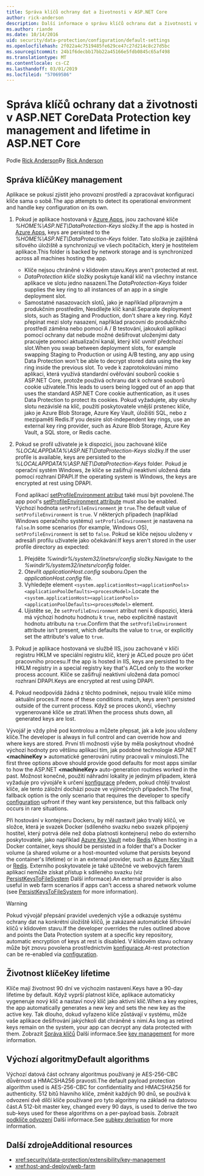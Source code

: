 ```yaml
---
title: Správa klíčů ochrany dat a životnosti v ASP.NET Core
author: rick-anderson
description: Další informace o správu klíčů ochranu dat a životnosti v ASP.NET Core.
ms.author: riande
ms.date: 10/14/2016
uid: security/data-protection/configuration/default-settings
ms.openlocfilehash: 2f022a4c7519485fe629ce47c27d214c8c27d5bc
ms.sourcegitcommit: 24b1f6decbb17bb22a45166e5fdb0845c65af498
ms.translationtype: MT
ms.contentlocale: cs-CZ
ms.lasthandoff: 03/01/2019
ms.locfileid: "57069586"
---
```

# <a name="data-protection-key-management-and-lifetime-in-aspnet-core"></a><span data-ttu-id="2387a-103">Správa klíčů ochrany dat a životnosti v ASP.NET Core</span><span class="sxs-lookup"><span data-stu-id="2387a-103">Data Protection key management and lifetime in ASP.NET Core</span></span>

<span data-ttu-id="2387a-104">Podle [Rick Anderson](https://twitter.com/RickAndMSFT)</span><span class="sxs-lookup"><span data-stu-id="2387a-104">By [Rick Anderson](https://twitter.com/RickAndMSFT)</span></span>

## <a name="key-management"></a><span data-ttu-id="2387a-105">Správa klíčů</span><span class="sxs-lookup"><span data-stu-id="2387a-105">Key management</span></span>

<span data-ttu-id="2387a-106">Aplikace se pokusí zjistit jeho provozní prostředí a zpracovávat konfiguraci klíče sama o sobě.</span><span class="sxs-lookup"><span data-stu-id="2387a-106">The app attempts to detect its operational environment and handle key configuration on its own.</span></span>

1. <span data-ttu-id="2387a-107">Pokud je aplikace hostovaná v [Azure Apps](https://azure.microsoft.com/services/app-service/), jsou zachované klíče *%HOME%\ASP.NET\DataProtection-Keys* složky.</span><span class="sxs-lookup"><span data-stu-id="2387a-107">If the app is hosted in [Azure Apps](https://azure.microsoft.com/services/app-service/), keys are persisted to the *%HOME%\ASP.NET\DataProtection-Keys* folder.</span></span> <span data-ttu-id="2387a-108">Tato složka je zajištěná síťového úložiště a synchronizují ve všech počítačích, který je hostitelem aplikace.</span><span class="sxs-lookup"><span data-stu-id="2387a-108">This folder is backed by network storage and is synchronized across all machines hosting the app.</span></span>
   * <span data-ttu-id="2387a-109">Klíče nejsou chráněné v klidovém stavu.</span><span class="sxs-lookup"><span data-stu-id="2387a-109">Keys aren't protected at rest.</span></span>
   * <span data-ttu-id="2387a-110">*DataProtection klíče* složky poskytuje kanál klíč na všechny instance aplikace ve slotu jedno nasazení.</span><span class="sxs-lookup"><span data-stu-id="2387a-110">The *DataProtection-Keys* folder supplies the key ring to all instances of an app in a single deployment slot.</span></span>
   * <span data-ttu-id="2387a-111">Samostatné nasazovacích slotů, jako je například přípravným a produkčním prostředím, Nesdílejte klíč kanál.</span><span class="sxs-lookup"><span data-stu-id="2387a-111">Separate deployment slots, such as Staging and Production, don't share a key ring.</span></span> <span data-ttu-id="2387a-112">Když přepínat mezi sloty nasazení, například pracovní do produkčního prostředí záměna nebo pomocí A / B testování, jakoukoli aplikaci pomocí ochrany dat nebude možné dešifrovat uloženými daty pracujete pomocí aktualizační kanál, který klíč uvnitř předchozí slot.</span><span class="sxs-lookup"><span data-stu-id="2387a-112">When you swap between deployment slots, for example swapping Staging to Production or using A/B testing, any app using Data Protection won't be able to decrypt stored data using the key ring inside the previous slot.</span></span> <span data-ttu-id="2387a-113">To vede k zaprotokolování mimo aplikaci, která využívá standardní ověřování souborů cookie s ASP.NET Core, protože používá ochranu dat k ochraně souborů cookie uživatele.</span><span class="sxs-lookup"><span data-stu-id="2387a-113">This leads to users being logged out of an app that uses the standard ASP.NET Core cookie authentication, as it uses Data Protection to protect its cookies.</span></span> <span data-ttu-id="2387a-114">Pokud vyžadujete, aby okruhy slotu nezávislé na klíč, použití poskytovatele vnější prstenec klíče, jako je Azure Blob Storage, Azure Key Vault, úložišti SQL, nebo z mezipaměti Redis.</span><span class="sxs-lookup"><span data-stu-id="2387a-114">If you desire slot-independent key rings, use an external key ring provider, such as Azure Blob Storage, Azure Key Vault, a SQL store, or Redis cache.</span></span>

1. <span data-ttu-id="2387a-115">Pokud se profil uživatele je k dispozici, jsou zachované klíče *%LOCALAPPDATA%\ASP.NET\DataProtection-Keys* složky.</span><span class="sxs-lookup"><span data-stu-id="2387a-115">If the user profile is available, keys are persisted to the *%LOCALAPPDATA%\ASP.NET\DataProtection-Keys* folder.</span></span> <span data-ttu-id="2387a-116">Pokud je operační systém Windows, že klíče se zašifrují neaktivní uložená data pomocí rozhraní DPAPI.</span><span class="sxs-lookup"><span data-stu-id="2387a-116">If the operating system is Windows, the keys are encrypted at rest using DPAPI.</span></span>

   <span data-ttu-id="2387a-117">Fond aplikací [setProfileEnvironment atribut](/iis/configuration/system.applicationhost/applicationpools/add/processmodel#configuration) také musí být povolené.</span><span class="sxs-lookup"><span data-stu-id="2387a-117">The app pool's [setProfileEnvironment attribute](/iis/configuration/system.applicationhost/applicationpools/add/processmodel#configuration) must also be enabled.</span></span> <span data-ttu-id="2387a-118">Výchozí hodnota `setProfileEnvironment` je `true`.</span><span class="sxs-lookup"><span data-stu-id="2387a-118">The default value of `setProfileEnvironment` is `true`.</span></span> <span data-ttu-id="2387a-119">V některých případech (například Windows operačního systému) `setProfileEnvironment` je nastavena na `false`.</span><span class="sxs-lookup"><span data-stu-id="2387a-119">In some scenarios (for example, Windows OS), `setProfileEnvironment` is set to `false`.</span></span> <span data-ttu-id="2387a-120">Pokud se klíče nejsou uloženy v adresáři profilu uživatele jako očekávání:</span><span class="sxs-lookup"><span data-stu-id="2387a-120">If keys aren't stored in the user profile directory as expected:</span></span>

   1. <span data-ttu-id="2387a-121">Přejděte *%windir%/system32/inetsrv/config* složky.</span><span class="sxs-lookup"><span data-stu-id="2387a-121">Navigate to the *%windir%/system32/inetsrv/config* folder.</span></span>
   1. <span data-ttu-id="2387a-122">Otevřít *applicationHost.config* souboru.</span><span class="sxs-lookup"><span data-stu-id="2387a-122">Open the *applicationHost.config* file.</span></span>
   1. <span data-ttu-id="2387a-123">Vyhledejte element `<system.applicationHost><applicationPools><applicationPoolDefaults><processModel>`.</span><span class="sxs-lookup"><span data-stu-id="2387a-123">Locate the `<system.applicationHost><applicationPools><applicationPoolDefaults><processModel>` element.</span></span>
   1. <span data-ttu-id="2387a-124">Ujistěte se, že `setProfileEnvironment` atribut není k dispozici, která má výchozí hodnotu hodnotu k `true`, nebo explicitně nastavit hodnotu atributu na `true`.</span><span class="sxs-lookup"><span data-stu-id="2387a-124">Confirm that the `setProfileEnvironment` attribute isn't present, which defaults the value to `true`, or explicitly set the attribute's value to `true`.</span></span>

1. <span data-ttu-id="2387a-125">Pokud je aplikace hostovaná ve službě IIS, jsou zachované v klíči registru HKLM ve speciální registru klíč, který je ACLed pouze pro účet pracovního procesu.</span><span class="sxs-lookup"><span data-stu-id="2387a-125">If the app is hosted in IIS, keys are persisted to the HKLM registry in a special registry key that's ACLed only to the worker process account.</span></span> <span data-ttu-id="2387a-126">Klíče se zašifrují neaktivní uložená data pomocí rozhraní DPAPI.</span><span class="sxs-lookup"><span data-stu-id="2387a-126">Keys are encrypted at rest using DPAPI.</span></span>

1. <span data-ttu-id="2387a-127">Pokud neodpovídá žádná z těchto podmínek, nejsou trvalé klíče mimo aktuální proces.</span><span class="sxs-lookup"><span data-stu-id="2387a-127">If none of these conditions match, keys aren't persisted outside of the current process.</span></span> <span data-ttu-id="2387a-128">Když se proces ukončí, všechny vygenerované klíče se ztratí.</span><span class="sxs-lookup"><span data-stu-id="2387a-128">When the process shuts down, all generated keys are lost.</span></span>

<span data-ttu-id="2387a-129">Vývojář je vždy plně pod kontrolou a můžete přepsat, jak a kde jsou uloženy klíče.</span><span class="sxs-lookup"><span data-stu-id="2387a-129">The developer is always in full control and can override how and where keys are stored.</span></span> <span data-ttu-id="2387a-130">První tři možnosti výše by měla poskytnout vhodné výchozí hodnoty pro většinu aplikací tím, jak podobné technologie ASP.NET  **\<machineKey >** automatické generování rutiny pracovali v minulosti.</span><span class="sxs-lookup"><span data-stu-id="2387a-130">The first three options above should provide good defaults for most apps similar to how the ASP.NET **\<machineKey>** auto-generation routines worked in the past.</span></span> <span data-ttu-id="2387a-131">Možnost konečné, použití náhradní lokality je jediným případem, která vyžaduje pro vývojáře k určení [konfigurace](xref:security/data-protection/configuration/overview) předem, pokud chtějí trvalost klíče, ale tento záložní dochází pouze ve výjimečných případech.</span><span class="sxs-lookup"><span data-stu-id="2387a-131">The final, fallback option is the only scenario that requires the developer to specify [configuration](xref:security/data-protection/configuration/overview) upfront if they want key persistence, but this fallback only occurs in rare situations.</span></span>

<span data-ttu-id="2387a-132">Při hostování v kontejneru Dockeru, by měl nastavit jako trvalý klíčů, ve složce, která je svazek Docker (sdíleného svazku nebo svazek připojený hostitel, který potrvá déle než doba platnosti kontejneru) nebo do externího poskytovatele, jako například [Azure Key Vault](https://azure.microsoft.com/services/key-vault/) nebo [Redis](https://redis.io/).</span><span class="sxs-lookup"><span data-stu-id="2387a-132">When hosting in a Docker container, keys should be persisted in a folder that's a Docker volume (a shared volume or a host-mounted volume that persists beyond the container's lifetime) or in an external provider, such as [Azure Key Vault](https://azure.microsoft.com/services/key-vault/) or [Redis](https://redis.io/).</span></span> <span data-ttu-id="2387a-133">Externího poskytovatele je také užitečné ve webových farem aplikací nemůže získat přístup k sdíleného svazku (viz [PersistKeysToFileSystem](xref:security/data-protection/configuration/overview#persistkeystofilesystem) Další informace).</span><span class="sxs-lookup"><span data-stu-id="2387a-133">An external provider is also useful in web farm scenarios if apps can't access a shared network volume (see [PersistKeysToFileSystem](xref:security/data-protection/configuration/overview#persistkeystofilesystem) for more information).</span></span>

> [!WARNING]
> <span data-ttu-id="2387a-134">Pokud vývojář přepsání pravidel uvedených výše a odkazuje systému ochrany dat na konkrétní úložiště klíčů, je zakázané automatické šifrování klíčů v klidovém stavu.</span><span class="sxs-lookup"><span data-stu-id="2387a-134">If the developer overrides the rules outlined above and points the Data Protection system at a specific key repository, automatic encryption of keys at rest is disabled.</span></span> <span data-ttu-id="2387a-135">V klidovém stavu ochrany může být znovu povolena prostřednictvím [konfigurace](xref:security/data-protection/configuration/overview).</span><span class="sxs-lookup"><span data-stu-id="2387a-135">At-rest protection can be re-enabled via [configuration](xref:security/data-protection/configuration/overview).</span></span>

## <a name="key-lifetime"></a><span data-ttu-id="2387a-136">Životnost klíče</span><span class="sxs-lookup"><span data-stu-id="2387a-136">Key lifetime</span></span>

<span data-ttu-id="2387a-137">Klíče mají životnost 90 dní ve výchozím nastavení.</span><span class="sxs-lookup"><span data-stu-id="2387a-137">Keys have a 90-day lifetime by default.</span></span> <span data-ttu-id="2387a-138">Když vyprší platnost klíče, aplikace automaticky vygeneruje nový klíč a nastaví nový klíč jako aktivní klíč.</span><span class="sxs-lookup"><span data-stu-id="2387a-138">When a key expires, the app automatically generates a new key and sets the new key as the active key.</span></span> <span data-ttu-id="2387a-139">Tak dlouho, dokud vyřazeno klíče zůstávají v systému, může vaše aplikace dešifrování jakýchkoli dat chráněné s nimi.</span><span class="sxs-lookup"><span data-stu-id="2387a-139">As long as retired keys remain on the system, your app can decrypt any data protected with them.</span></span> <span data-ttu-id="2387a-140">Zobrazit [Správa klíčů](xref:security/data-protection/implementation/key-management#key-expiration-and-rolling) Další informace.</span><span class="sxs-lookup"><span data-stu-id="2387a-140">See [key management](xref:security/data-protection/implementation/key-management#key-expiration-and-rolling) for more information.</span></span>

## <a name="default-algorithms"></a><span data-ttu-id="2387a-141">Výchozí algoritmy</span><span class="sxs-lookup"><span data-stu-id="2387a-141">Default algorithms</span></span>

<span data-ttu-id="2387a-142">Výchozí datová část ochrany algoritmus používaný je AES-256-CBC důvěrnost a HMACSHA256 pravosti.</span><span class="sxs-lookup"><span data-stu-id="2387a-142">The default payload protection algorithm used is AES-256-CBC for confidentiality and HMACSHA256 for authenticity.</span></span> <span data-ttu-id="2387a-143">512 bitů hlavního klíče, změnit každých 90 dnů, se používá k odvození dvě dílčí klíče používané pro tyto algoritmy na základě na datovou část.</span><span class="sxs-lookup"><span data-stu-id="2387a-143">A 512-bit master key, changed every 90 days, is used to derive the two sub-keys used for these algorithms on a per-payload basis.</span></span> <span data-ttu-id="2387a-144">Zobrazit [podklíče odvození](xref:security/data-protection/implementation/subkeyderivation#additional-authenticated-data-and-subkey-derivation) Další informace.</span><span class="sxs-lookup"><span data-stu-id="2387a-144">See [subkey derivation](xref:security/data-protection/implementation/subkeyderivation#additional-authenticated-data-and-subkey-derivation) for more information.</span></span>

## <a name="additional-resources"></a><span data-ttu-id="2387a-145">Další zdroje</span><span class="sxs-lookup"><span data-stu-id="2387a-145">Additional resources</span></span>

* <xref:security/data-protection/extensibility/key-management>
* <xref:host-and-deploy/web-farm>
